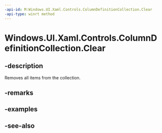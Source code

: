 ```yaml
---
-api-id: M:Windows.UI.Xaml.Controls.ColumnDefinitionCollection.Clear
-api-type: winrt method
---
```


<!-- Method syntax
public void Clear()
-->

# Windows.UI.Xaml.Controls.ColumnDefinitionCollection.Clear

## -description
Removes all items from the collection.



## -remarks


## -examples

## -see-also

